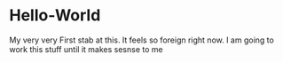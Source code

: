 # Hello-World
My very very First stab at this. It feels so foreign right now.
I am going to work this stuff until it makes sesnse to me

